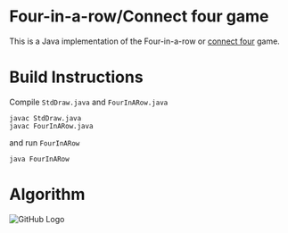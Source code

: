 
# Four-in-a-row/Connect four game

This is a Java implementation of the Four-in-a-row or [connect four](https://en.wikipedia.org/wiki/Connect_Four) game.

# Build Instructions
Compile `StdDraw.java` and `FourInARow.java`

```
javac StdDraw.java
javac FourInARow.java
```

and run `FourInARow`

`java FourInARow`

# Algorithm

![GitHub Logo](/images/board.png)
